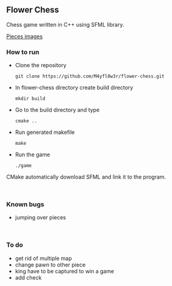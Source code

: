 ## Flower Chess 

Chess game written in C++ using SFML library. <br/>

[Pieces images](https://commons.wikimedia.org/wiki/Category:PNG_chess_pieces/Standard_transparent)

### How to run

- Clone the repository

  ```
  git clone https://github.com/M4yfl0w3r/flower-chess.git
  ```

- In flower-chess directory create build directory
  
  ```
  mkdir build 
  ```

- Go to the build directory and type
  
  ```
  cmake ..
  ```

- Run generated makefile

  ```
  make 
  ```

- Run the game 

  ```
  ./game
  ```

CMake automatically download SFML and link it to the program.

<br/>

### Known bugs
- jumping over pieces

<br/>

### To do
- get rid of multiple map
- change pawn to other piece 
- king have to be captured to win a game
- add check



